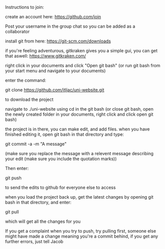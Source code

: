 Instructions to join:

create an account here: https://github.com/join

Post your username in the group chat so you can be added as a collaborator

install git from here: https://git-scm.com/downloads

if you're feeling adventurous, gitkraken gives you a simple gui, you can get that aswell: https://www.gitkraken.com/

right click in your documents and click "Open git bash" (or run git bash from your start menu and navigate to your documents)

enter the command: 

git clone https://github.com/jtljac/uni-website.git 

to download the project

navigate to ./uni-website using cd in the git bash (or close git bash, open the newly created folder in your documents, right click and click open git bash)

the project is in there, you can make edit, and add files. when you have finished editing it, open git bash in that directory and type:

git commit -a -m "A message"

(make sure you replace the message with a relevent message describing your edit (make sure you include the quotation marks))

Then enter:

git push

to send the edits to github for everyone else to access

when you load the project back up, get the latest changes by opening git bash in that directory, and enter:

git pull

which will get all the changes for you

If you get a complaint when you try to push, try pulling first, someone else might have made a change meaning you're a commit behind, if you get any further errors, just tell Jacob
